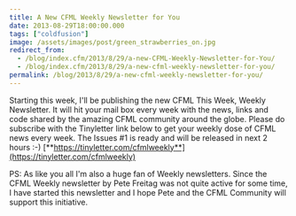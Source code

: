 ```yaml
---
title: A New CFML Weekly Newsletter for You
date: 2013-08-29T18:00:00.000
tags: ["coldfusion"]
image: /assets/images/post/green_strawberries_on.jpg
redirect_from: 
  - /blog/index.cfm/2013/8/29/a-new-CFML-Weekly-Newsletter-for-You/
  - /blog/index.cfm/2013/8/29/a-new-cfml-weekly-newsletter-for-you/
permalink: /blog/2013/8/29/a-new-cfml-weekly-newsletter-for-you/
---
```


Starting this week, I'll be publishing the new CFML This Week, Weekly Newsletter. It will hit your mail box every week with the news, links and code shared by the amazing CFML community around the globe. Please do subscribe with the Tinyletter link below to get your weekly dose of CFML news every week. The Issues #1 is ready and will be released in next 2 hours :-)  [**https://tinyletter.com/cfmlweekly**](https://tinyletter.com/cfmlweekly)  

PS: As like you all I'm also a huge fan of Weekly newsletters. Since the CFML Weekly newsletter by Pete Freitag was not quite active for some time, I have started this newsletter and I hope Pete and the CFML Community will support this initiative.